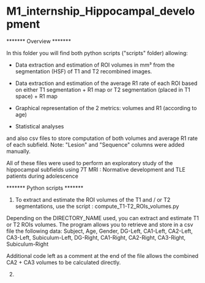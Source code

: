 # M1_internship_Hippocampal_development


******* Overview *******

In this folder you will find both python scripts ("scripts" folder) allowing:

- Data extraction and estimation of ROI volumes in mm³ from the segmentation (HSF) of T1 and T2 recombined images.

-  Data extraction and estimation of the average R1 rate of each ROI based on either T1 segmentation + R1 map or T2 segmentation (placed in T1 space) + R1 map

- Graphical representation of the 2 metrics: volumes and R1 (according to age)

- Statistical analyses

and also csv files to store computation of both volumes and average R1 rate of each subfield.
Note: "Lesion" and "Sequence" columns were added manually.

All of these files were used to perform an exploratory study of the hippocampal subfields using 7T MRI : Normative development and TLE patients during adolescence


******* Python scripts *******

1) To extract and estimate the ROI volumes of the T1 and / or T2 segmentations, use the script : compute_T1-T2_ROIs_volumes.py

Depending on the DIRECTORY_NAME used, you can extract and estimate T1 or T2 ROIs volumes. The program allows you to retrieve and store in a csv file the following data:
Subject, Age, Gender, DG-Left, CA1-Left, CA2-Left, CA3-Left, Subiculum-Left, DG-Right, CA1-Right, CA2-Right, CA3-Right, Subiculum-Right

Additional code left as a comment at the end of the file allows the combined CA2 + CA3 volumes to be calculated directly.

2) 

